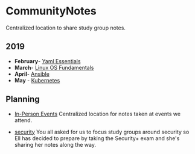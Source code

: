 
# CommunityNotes

Centralized location to share study group notes. 

## 2019

* **February**- [Yaml Essentials](https://github.com/JupiterBroadcasting/CommunityNotes/tree/master/yaml_essentials) 
* **March**- [Linux OS Fundamentals](https://github.com/JupiterBroadcasting/CommunityNotes/tree/master/LinuxOSFundamentals)
* **April**- [Ansible](https://github.com/JupiterBroadcasting/CommunityNotes/tree/master/Ansible)
* **May** - [Kubernetes](https://github.com/JupiterBroadcasting/CommunityNotes/tree/master/k8s-security)
## Planning 

- [In-Person Events](https://github.com/JupiterBroadcasting/CommunityNotes/tree/master/in_person_events) 
Centralized location for notes taken at events we attend. 

- [security](https://github.com/JupiterBroadcasting/CommunityNotes/tree/master/security) 
You all asked for us to focus study groups around security so Ell has decided to prepare by taking the Security+ exam and she's sharing her notes along the way. 
